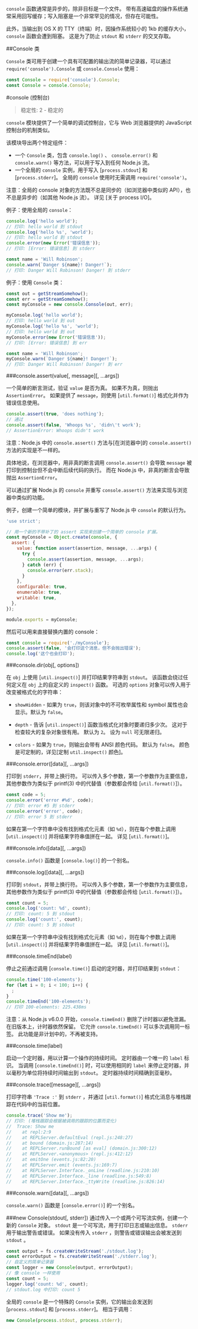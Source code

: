 
`console` 函数通常是异步的，除非目标是一个文件。
带有高速磁盘的操作系统通常采用回写缓存；写入阻塞是一个非常罕见的情况，但存在可能性。

此外，当输出到 OS X 的 TTY（终端）时，因操作系统较小的 1kb 的缓存大小，`console` 函数会遭到阻塞。
这是为了防止 `stdout` 和 `stderr` 的交叉存取。


##Console 类

`Console` 类可用于创建一个具有可配置的输出流的简单记录器，可以通过 `require('console').Console` 或 `console.Console` 使用：

```js
const Console = require('console').Console;
const Console = console.Console;
```


#console (控制台)
> 稳定性: 2 - 稳定的

`console` 模块提供了一个简单的调试控制台，它与 Web 浏览器提供的 JavaScript 控制台的机制类似。

该模块导出两个特定组件：

* 一个 `Console` 类，包含 `console.log()` 、 `console.error()` 和 `console.warn()` 等方法，可以用于写入到任何 Node.js 流。
* 一个全局的 `console` 实例，用于写入 [`process.stdout`] 和 [`process.stderr`]。
  全局的 `console` 使用时无需调用 `require('console')`。

注意：全局的 console 对象的方法既不总是同步的（如浏览器中类似的 API），也不总是异步的（如其他 Node.js 流）。
详见 [关于 process I/O]。

例子：使用全局的 `console`：

```js
console.log('hello world');
// 打印: hello world 到 stdout
console.log('hello %s', 'world');
// 打印: hello world 到 stdout
console.error(new Error('错误信息'));
// 打印: [Error: 错误信息] 到 stderr

const name = 'Will Robinson';
console.warn(`Danger ${name}! Danger!`);
// 打印: Danger Will Robinson! Danger! 到 stderr
```

例子：使用 `Console` 类：

```js
const out = getStreamSomehow();
const err = getStreamSomehow();
const myConsole = new console.Console(out, err);

myConsole.log('hello world');
// 打印: hello world 到 out
myConsole.log('hello %s', 'world');
// 打印: hello world 到 out
myConsole.error(new Error('错误信息'));
// 打印: [Error: 错误信息] 到 err

const name = 'Will Robinson';
myConsole.warn(`Danger ${name}! Danger!`);
// 打印: Danger Will Robinson! Danger! 到 err
```


###console.assert(value[, message][, ...args])

一个简单的断言测试，验证 `value` 是否为真。
如果不为真，则抛出 `AssertionError`。
如果提供了 `message`，则使用 [`util.format()`] 格式化并作为错误信息使用。

```js
console.assert(true, 'does nothing');
// 通过
console.assert(false, 'Whoops %s', 'didn\'t work');
// AssertionError: Whoops didn't work
```

注意：Node.js 中的 `console.assert()` 方法与[在浏览器中]的 `console.assert()` 方法的实现是不一样的。

具体地说，在浏览器中，用非真的断言调用 `console.assert()` 会导致 `message` 被打印到控制台但不会中断后续代码的执行。
而在 Node.js 中，非真的断言会导致抛出 `AssertionError`。

可以通过扩展 Node.js 的 `console` 并重写 `console.assert()` 方法来实现与浏览器中类似的功能。

例子，创建一个简单的模块，并扩展与重写了 Node.js 中 `console` 的默认行为。

```js
'use strict';

// 用一个新的不带补丁的 assert 实现来创建一个简单的 console 扩展。
const myConsole = Object.create(console, {
  assert: {
    value: function assert(assertion, message, ...args) {
      try {
        console.assert(assertion, message, ...args);
      } catch (err) {
        console.error(err.stack);
      }
    },
    configurable: true,
    enumerable: true,
    writable: true,
  },
});

module.exports = myConsole;
```

然后可以用来直接替换内置的 console：

```js
const console = require('./myConsole');
console.assert(false, '会打印这个消息，但不会抛出错误');
console.log('这个也会打印');
```


###console.dir(obj[, options])

在 `obj` 上使用 [`util.inspect()`] 并打印结果字符串到 `stdout`。
该函数会绕过任何定义在 `obj` 上的自定义的 `inspect()` 函数。
可选的 `options` 对象可以传入用于改变被格式化的字符串：

- `showHidden` - 如果为 `true`，则该对象中的不可枚举属性和 symbol 属性也会显示。默认为 `false`。

- `depth` - 告诉 [`util.inspect()`] 函数当格式化对象时要递归多少次。
这对于检查较大的复杂对象很有用。
默认为 `2`。
设为 `null` 可无限递归。

- `colors` - 如果为 `true`，则输出会带有 ANSI 颜色代码。
默认为 `false`。
颜色是可定制的，详见[定制 `util.inspect()` 颜色]。


###console.error([data][, ...args])

打印到 `stderr`，并带上换行符。
可以传入多个参数，第一个参数作为主要信息，其他参数作为类似于 printf(3) 中的代替值（参数都会传给 [`util.format()`]）。

```js
const code = 5;
console.error('error #%d', code);
// 打印: error #5 到 stderr
console.error('error', code);
// 打印: error 5 到 stderr
```

如果在第一个字符串中没有找到格式化元素（如 `%d`），则在每个参数上调用 [`util.inspect()`] 并将结果字符串值拼在一起。
详见 [`util.format()`]。


###console.info([data][, ...args])

`console.info()` 函数是 [`console.log()`] 的一个别名。


###console.log([data][, ...args])

打印到 `stdout`，并带上换行符。
可以传入多个参数，第一个参数作为主要信息，其他参数作为类似于 printf(3) 中的代替值（参数都会传给 [`util.format()`]）。

```js
const count = 5;
console.log('count: %d', count);
// 打印: count: 5 到 stdout
console.log('count:', count);
// 打印: count: 5 到 stdout
```

如果在第一个字符串中没有找到格式化元素（如 `%d`），则在每个参数上调用 [`util.inspect()`] 并将结果字符串值拼在一起。
详见 [`util.format()`]。


###console.timeEnd(label)

停止之前通过调用 [`console.time()`] 启动的定时器，并打印结果到 `stdout`：

```js
console.time('100-elements');
for (let i = 0; i < 100; i++) {
  ;
}
console.timeEnd('100-elements');
// 打印 100-elements: 225.438ms
```

注意：从 Node.js v6.0.0 开始，`console.timeEnd()` 删除了计时器以避免泄漏。
在旧版本上，计时器依然保留。
它允许 `console.timeEnd()` 可以多次调用同一标签。
此功能是非计划中的，不再被支持。


###console.time(label)

启动一个定时器，用以计算一个操作的持续时间。
定时器由一个唯一的 `label` 标识。
当调用 [`console.timeEnd()`] 时，可以使用相同的 `label` 来停止定时器，并以毫秒为单位将持续时间输出到 `stdout`。
定时器持续时间精确到亚毫秒。


###console.trace([message][, ...args])

打印字符串 `'Trace :'` 到 `stderr` ，并通过 [`util.format()`] 格式化消息与堆栈跟踪在代码中的当前位置。

```js
console.trace('Show me');
// 打印: (堆栈跟踪会根据被调用的跟踪的位置而变化)
//  Trace: Show me
//    at repl:2:9
//    at REPLServer.defaultEval (repl.js:248:27)
//    at bound (domain.js:287:14)
//    at REPLServer.runBound [as eval] (domain.js:300:12)
//    at REPLServer.<anonymous> (repl.js:412:12)
//    at emitOne (events.js:82:20)
//    at REPLServer.emit (events.js:169:7)
//    at REPLServer.Interface._onLine (readline.js:210:10)
//    at REPLServer.Interface._line (readline.js:549:8)
//    at REPLServer.Interface._ttyWrite (readline.js:826:14)
```


###console.warn([data][, ...args])

`console.warn()` 函数是 [`console.error()`] 的一个别名。


###new Console(stdout[, stderr])
通过传入一个或两个可写流实例，创建一个新的 `Console` 对象。
`stdout` 是一个可写流，用于打印日志或输出信息。
`stderr` 用于输出警告或错误。
如果没有传入 `stderr` ，则警告或错误输出会被发送到 `stdout` 。


```js
const output = fs.createWriteStream('./stdout.log');
const errorOutput = fs.createWriteStream('./stderr.log');
// 自定义的简单记录器
const logger = new Console(output, errorOutput);
// 像 console 一样使用
const count = 5;
logger.log('count: %d', count);
// stdout.log 中打印: count 5
```

全局的 `console` 是一个特殊的 `Console` 实例，它的输出会发送到 [`process.stdout`] 和 [`process.stderr`]。
相当于调用：

```js
new Console(process.stdout, process.stderr);
```


